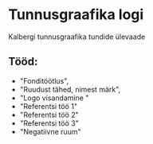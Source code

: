 # Tunnusgraafika logi

Kalbergi tunnusgraafika tundide ülevaade
    
## Tööd: 
* "Fonditöötlus",
* "Ruudust tähed, nimest märk",
* "Logo visandamine "
* "Referentsi töö 1"
* "Referentsi töö 2"
* "Referentsi töö 3"
* "Negatiivne ruum"
